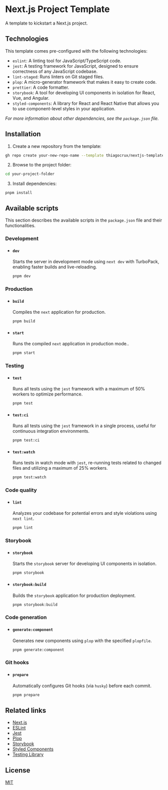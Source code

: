 # Next.js Project Template

A template to kickstart a Next.js project.

## Technologies

This template comes pre-configured with the following technologies:

- `eslint`: A linting tool for JavaScript/TypeScript code.
- `jest`: A testing framework for JavaScript, designed to ensure correctness of any JavaScript codebase.
- `lint-staged`: Runs linters on Git staged files.
- `plop`: A micro-generator framework that makes it easy to create code.
- `prettier`: A code formatter.
- `storybook`: A tool for developing UI components in isolation for React, Vue, and Angular.
- `styled-components`: A library for React and React Native that allows you to use component-level styles in your application.

_For more information about other dependencies, see the `package.json` file._

## Installation

1. Create a new repository from the template:

```bash
gh repo create your-new-repo-name --template thiagocrux/nextjs-template
```

2. Browse to the project folder:

```bash
cd your-project-folder
```

3. Install dependencies:

```
pnpm install
```

## Available scripts

This section describes the available scripts in the `package.json` file and their functionalities.

### Development

- #### `dev`

  Starts the server in development mode using `next dev` with TurboPack, enabling faster builds and live-reloading.

  ```bash
  pnpm dev
  ```

### Production

- #### `build`

  Compiles the `next` application for production.

  ```bash
  pnpm build
  ```

- #### `start`

  Runs the compiled `next` application in production mode..

  ```bash
  pnpm start
  ```

### Testing

- #### `test`

  Runs all tests using the `jest` framework with a maximum of 50% workers to optimize performance.

  ```bash
  pnpm test
  ```

- #### `test:ci`

  Runs all tests using the `jest` framework in a single process, useful for continuous integration environments.

  ```bash
  pnpm test:ci
  ```

- #### `test:watch`

  Runs tests in watch mode with `jest`, re-running tests related to changed files and utilizing a maximum of 25% workers.

  ```bash
  pnpm test:watch
  ```

### Code quality

- #### `lint`

  Analyzes your codebase for potential errors and style violations using `next lint`.

  ```bash
  pnpm lint
  ```

### Storybook

- #### `storybook`

  Starts the `storybook` server for developing UI components in isolation.

  ```bash
  pnpm storybook
  ```

- #### `storybook:build`

  Builds the `storybook` application for production deployment.

  ```bash
  pnpm storybook:build
  ```

### Code generation

- #### `generate:component`

  Generates new components using `plop` with the specified `plopfile`.

  ```bash
  pnpm generate:component
  ```

### Git hooks

- #### `prepare`

  Automatically configures Git hooks (via `husky`) before each commit.

  ```bash
  pnpm prepare
  ```

## Related links

- [Next.js](https://nextjs.org/)
- [ESLint](https://eslint.org/)
- [Jest](https://jestjs.io/)
- [Plop](https://plopjs.com/)
- [Storybook](https://storybook.js.org/)
- [Styled Components](https://styled-components.com/)
- [Testing Library](https://testing-library.com/)

## License

[MIT](https://choosealicense.com/licenses/mit/)
